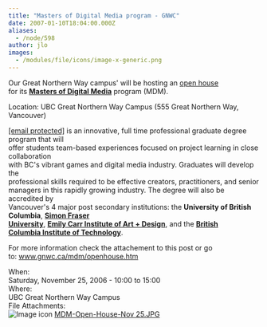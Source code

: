 ```yaml
---
title: "Masters of Digital Media program - GNWC"
date: 2007-01-10T18:04:00.000Z
aliases:
  - /node/598
author: jlo
images:
  - /modules/file/icons/image-x-generic.png
---
```


<div class="field field-name-body field-type-text-with-summary field-label-hidden"><div class="field-items"><div class="field-item even"><p>Our Great Northern Way campus&apos; will be hosting an <a href="http://www.gnwc.ca/mdm/openhouse.htm">open house</a><br>
 for its <a href="www.gnwc.ca/mdm"><strong>Masters of Digital Media</strong></a> program (MDM).</p>
<p>Location: UBC Great Northern Way Campus (555 Great Northern Way, Vancouver)</p>
<p><a href="/cdn-cgi/l/email-protection" class="__cf_email__" data-cfemail="b9f4fdf4f9feeef7fa">[email&#xA0;protected]</a> is an innovative, full time professional graduate degree program that will<br>
offer students team-based experiences focused on project learning in close collaboration<br>
with BC&apos;s vibrant games and digital media industry.  Graduates will develop the<br>
professional skills required to be effective creators, practitioners, and senior<br>
managers in this rapidly growing industry. The degree will also be accredited by<br>
Vancouver&apos;s 4 major post secondary institutions: the <strong>University of British Columbia</strong>, <a href="http://www.sfu.ca"><strong>Simon Fraser<br>
University</strong></a>, <a href="htttp://www.eciad.ca"><strong>Emily Carr Institute of Art + Design</strong></a>, and the <a href="http://www.bcit.ca"><strong>British<br>
Columbia Institute of Technology</strong></a>.</p>
<p>For more information check the attachement to this post or go<br>
to: <a href="http://www.gnwc.ca/mdm/openhouse.htm">www.gnwc.ca/mdm/openhouse.htm</a></p>
</div></div></div><div class="field field-name-field-dates field-type-datetime field-label-above"><div class="field-label">When:&#xA0;</div><div class="field-items"><div class="field-item even"><span class="date-display-single">Saturday, November 25, 2006 - <span class="date-display-range"><span class="date-display-start">10:00</span> to <span class="date-display-end">15:00</span></span></span></div></div></div><div class="field field-name-field-location field-type-text field-label-above"><div class="field-label">Where:&#xA0;</div><div class="field-items"><div class="field-item even">UBC Great Northern Way Campus </div></div></div><div class="field field-name-field-file-attachments field-type-file field-label-above"><div class="field-label">File Attachments:&#xA0;</div><div class="field-items"><div class="field-item even"><span class="file"><img class="file-icon" alt="Image icon" title="image/jpeg" src="/modules/file/icons/image-x-generic.png"> <a href="https://ubccsss.org/files/MDM-Open-House-Nov%2025.JPG" type="image/jpeg; length=80211">MDM-Open-House-Nov 25.JPG</a></span></div></div></div>    <footer>
          </footer>
